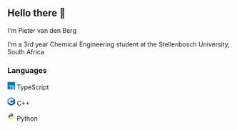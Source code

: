 ## Hello there 👋

I'm Pieter van den Berg

I'm a 3rd year Chemical Engineering student at the Stellenbosch University, South Africa

### Languages
<img src="assets/languages/TypeScript_logo.svg" width="17px"/> TypeScript

<img src="assets/languages/cpp_logo.svg" width="17px"/> C++

<img src="assets/languages/Python_logo.svg" width="17px"/> Python
